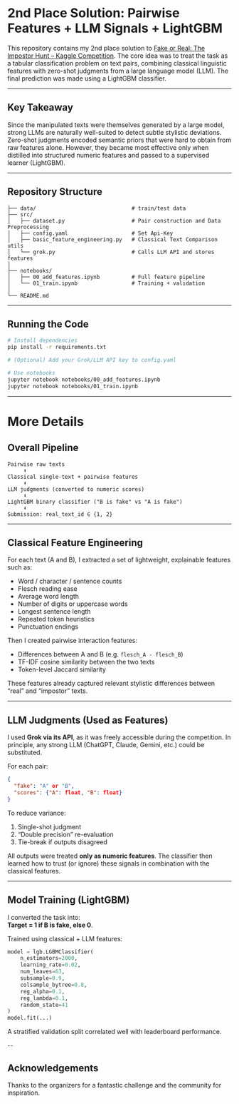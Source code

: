 # 2nd Place Solution: Pairwise Features + LLM Signals + LightGBM

This repository contains my 2nd place solution to [Fake or Real: The Impostor Hunt – Kaggle Competition](https://www.kaggle.com/competitions/fake-or-real-the-impostor-hunt).
The core idea was to treat the task as a tabular classification problem on text pairs, combining classical linguistic features with zero-shot judgments from a large language model (LLM). The final prediction was made using a LightGBM classifier.

---

## Key Takeaway

Since the manipulated texts were themselves generated by a large model, strong LLMs are naturally well-suited to detect subtle stylistic deviations. Zero-shot judgments encoded semantic priors that were hard to obtain from raw features alone. However, they became most effective only when distilled into structured numeric features and passed to a supervised learner (LightGBM).

---
## Repository Structure

```
├── data/                              # train/test data 
├── src/
│   ├── dataset.py                     # Pair construction and Data Preprocessing
│   ├── config.yaml                    # Set Api-Key  
│   ├── basic_feature_engineering.py   # Classical Text Comparison utils
│   └── grok.py                        # Calls LLM API and stores features
│   
├── notebooks/
│   ├── 00_add_features.ipynb          # Full feature pipeline
│   └── 01_train.ipynb                 # Training + validation
│ 
└── README.md
```

---

## Running the Code

```bash
# Install dependencies
pip install -r requirements.txt

# (Optional) Add your Grok/LLM API key to config.yaml

# Use notebooks
jupyter notebook notebooks/00_add_features.ipynb
jupyter notebook notebooks/01_train.ipynb
```

---

# More Details

## Overall Pipeline

```
Pairwise raw texts
     ⬇
Classical single-text + pairwise features
     ⬇
LLM judgments (converted to numeric scores)
     ⬇
LightGBM binary classifier ("B is fake" vs "A is fake")
     ⬇
Submission: real_text_id ∈ {1, 2}
```

---

## Classical Feature Engineering

For each text (A and B), I extracted a set of lightweight, explainable features such as:
- Word / character / sentence counts  
- Flesch reading ease  
- Average word length  
- Number of digits or uppercase words  
- Longest sentence length  
- Repeated token heuristics  
- Punctuation endings  

Then I created pairwise interaction features:
- Differences between A and B (e.g. `flesch_A - flesch_B`)  
- TF-IDF cosine similarity between the two texts  
- Token-level Jaccard similarity  

These features already captured relevant stylistic differences between “real” and “impostor” texts.

---

## LLM Judgments (Used as Features)

I used **Grok via its API**, as it was freely accessible during the competition. In principle, any strong LLM (ChatGPT, Claude, Gemini, etc.) could be substituted.

For each pair:
```json
{
  "fake": "A" or "B",
  "scores": {"A": float, "B": float}
}
```

To reduce variance:
1. Single-shot judgment  
2. “Double precision” re-evaluation  
3. Tie-break if outputs disagreed  

All outputs were treated **only as numeric features**.
The classifier then learned how to trust (or ignore) these signals in combination with the classical features.

---

## Model Training (LightGBM)

I converted the task into:  
**Target = 1 if B is fake, else 0**.

Trained using classical + LLM features:
```python
model = lgb.LGBMClassifier(
    n_estimators=2000,
    learning_rate=0.02,
    num_leaves=63,
    subsample=0.9,
    colsample_bytree=0.8,
    reg_alpha=0.1,
    reg_lambda=0.1,
    random_state=41
)
model.fit(...)
```

A stratified validation split correlated well with leaderboard performance.

--

## Acknowledgements

Thanks to the organizers for a fantastic challenge and the community for inspiration. 
